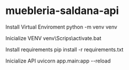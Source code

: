 # muebleria-saldana-api

Install Virtual Enviroment 
python -m venv venv 

Inicialize VENV
venv\Scrips\activate.bat 

Install requirements
pip install -r requirements.txt

Inicialize API 
uvicorn app.main:app --reload
